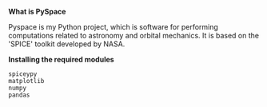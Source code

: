 **What is PySpace**

Pyspace is my Python project, which is software for performing computations related to astronomy and orbital mechanics. It is based on the 'SPICE' toolkit developed by NASA.

**Installing the required modules**
```
spiceypy
matplotlib
numpy
pandas
```
